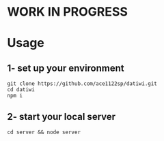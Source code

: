 # WORK IN PROGRESS

# Usage

## 1- set up your environment
```
git clone https://github.com/ace1122sp/datiwi.git
cd datiwi
npm i
```
## 2- start your local server
```
cd server && node server
```
